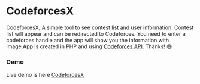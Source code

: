 # CodeforcesX
CodeforcesX, A simple tool to see contest list and user information. Contest list will appear and can be redirected to Codeforces. You need to enter a codeforces handle and the app will show you the information with image.App is created in PHP and using [Codeforces API](https://codeforces.com/api/help). Thanks! :smile:

### Demo
Live demo is here [CodeforcesX](https://codeforcesx.herokuapp.com/)

